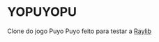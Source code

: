 # YOPUYOPU

Clone do jogo Puyo Puyo feito para testar a [Raylib](https://github.com/raysan5/raylib)
